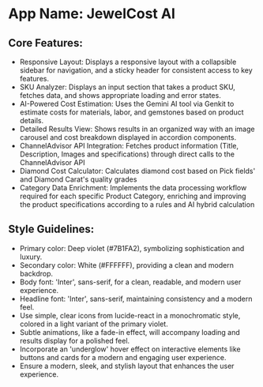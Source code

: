 # **App Name**: JewelCost AI

## Core Features:

- Responsive Layout: Displays a responsive layout with a collapsible sidebar for navigation, and a sticky header for consistent access to key features.
- SKU Analyzer: Displays an input section that takes a product SKU, fetches data, and shows appropriate loading and error states.
- AI-Powered Cost Estimation: Uses the Gemini AI tool via Genkit to estimate costs for materials, labor, and gemstones based on product details.
- Detailed Results View: Shows results in an organized way with an image carousel and cost breakdown displayed in accordion components.
- ChannelAdvisor API Integration: Fetches product information (Title, Description, Images and specifications) through direct calls to the ChannelAdvisor API
- Diamond Cost Calculator: Calculates diamond cost based on Pick fields' and Diamond Carat's quality grades
- Category Data Enrichment: Implements the data processing workflow required for each specific Product Category, enriching and improving the product specifications according to a rules and AI hybrid calculation

## Style Guidelines:

- Primary color: Deep violet (#7B1FA2), symbolizing sophistication and luxury.
- Secondary color: White (#FFFFFF), providing a clean and modern backdrop.
- Body font: 'Inter', sans-serif, for a clean, readable, and modern user experience.
- Headline font: 'Inter', sans-serif, maintaining consistency and a modern feel.
- Use simple, clear icons from lucide-react in a monochromatic style, colored in a light variant of the primary violet.
- Subtle animations, like a fade-in effect, will accompany loading and results display for a polished feel.
- Incorporate an 'underglow' hover effect on interactive elements like buttons and cards for a modern and engaging user experience.
- Ensure a modern, sleek, and stylish layout that enhances the user experience.
